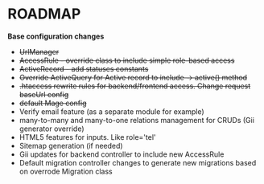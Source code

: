  # ROADMAP
 
 **Base configuration changes**
 
 * ~~UrlManager~~
 * ~~AccessRule - override class to include simple role-based access~~
 * ~~ActiveRecord - add statuses constants~~
 * ~~Override ActiveQuery for Active record to include -> active() method~~
 * ~~.htaccess rewrite rules for backend/frontend access. Change request baseUrl config~~
 * ~~default Mage config~~
 * Verify email feature (as a separate module for example)
 * many-to-many and many-to-one relations management for CRUDs (Gii generator override)
 * HTML5 features for inputs. Like role='tel'
 * Sitemap generation (if needed)
 * Gii updates for backend controller to include new AccessRule
 * Default migration controller changes to generate new migrations based on overrode Migration class 
